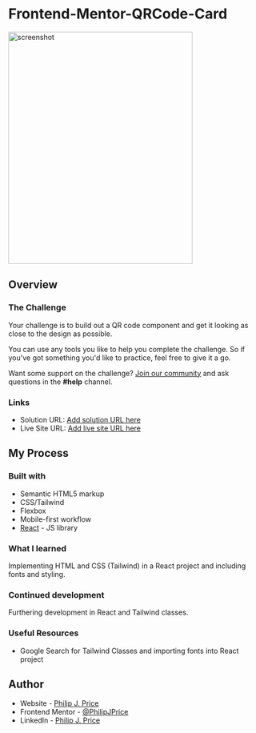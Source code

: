 # Frontend-Mentor-QRCode-Card
<img width="368" height="464" alt="screenshot" src="https://github.com/user-attachments/assets/dc50638b-2cdf-40a8-b05a-a387e89ff2de" />

## Overview

### The Challenge

Your challenge is to build out a QR code component and get it looking as close to the design as possible.

You can use any tools you like to help you complete the challenge. So if you've got something you'd like to practice, feel free to give it a go.

Want some support on the challenge? [Join our community](https://www.frontendmentor.io/community) and ask questions in the **#help** channel.

### Links

- Solution URL: [Add solution URL here](https://your-solution-url.com)
- Live Site URL: [Add live site URL here](https://your-live-site-url.com)

## My Process

### Built with

- Semantic HTML5 markup
- CSS/Tailwind
- Flexbox
- Mobile-first workflow
- [React](https://reactjs.org/) - JS library

### What I learned

Implementing HTML and CSS (Tailwind) in a React project and including fonts and styling.

### Continued development

Furthering development in React and Tailwind classes.

### Useful Resources

- Google Search for Tailwind Classes and importing fonts into React project

## Author

- Website - [Philip J. Price](https://www.deutro.com)
- Frontend Mentor - [@PhilipJPrice](https://www.frontendmentor.io/profile/PhilipJPrice)
- LinkedIn - [Philip J. Price](https://linkedin.com/in/philipjustinprice/)
